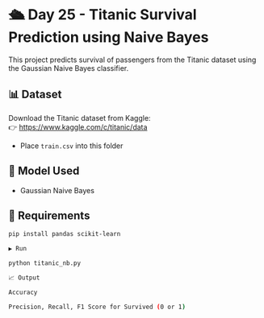 # 🛳️ Day 25 - Titanic Survival Prediction using Naive Bayes

This project predicts survival of passengers from the Titanic dataset using the Gaussian Naive Bayes classifier.

## 📊 Dataset

Download the Titanic dataset from Kaggle:  
👉 https://www.kaggle.com/c/titanic/data

- Place `train.csv` into this folder

## 🧪 Model Used
- Gaussian Naive Bayes

## 🧰 Requirements

```bash
pip install pandas scikit-learn

▶️ Run

python titanic_nb.py

📈 Output

Accuracy

Precision, Recall, F1 Score for Survived (0 or 1)